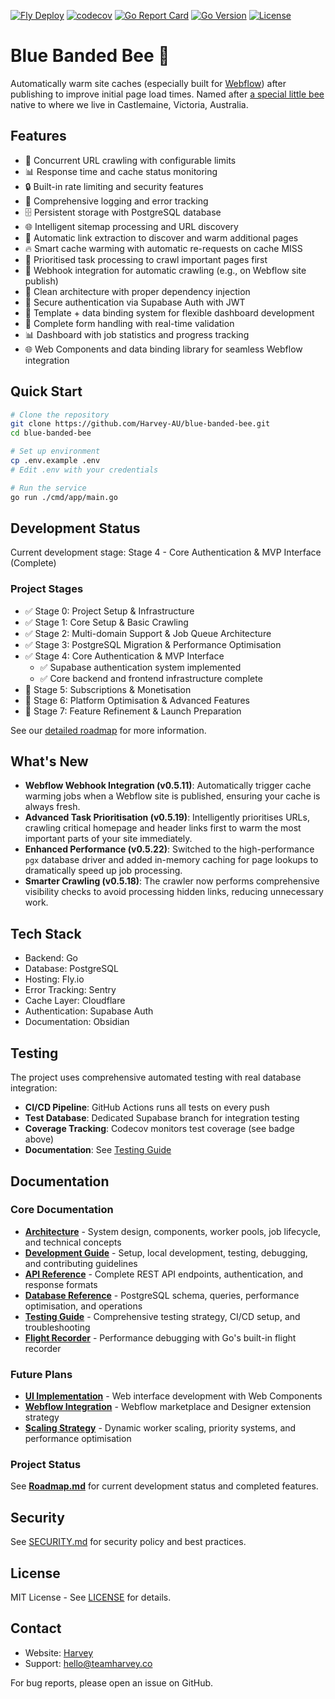 [![Fly Deploy](https://github.com/Harvey-AU/blue-banded-bee/actions/workflows/fly-deploy.yml/badge.svg)](https://github.com/Harvey-AU/blue-banded-bee/actions/workflows/fly-deploy.yml)
[![codecov](https://codecov.io/github/harvey-au/blue-banded-bee/graph/badge.svg?token=EC0JW5IU7X)](https://codecov.io/github/harvey-au/blue-banded-bee)
[![Go Report Card](https://goreportcard.com/badge/github.com/Harvey-AU/blue-banded-bee)](https://goreportcard.com/report/github.com/Harvey-AU/blue-banded-bee)
[![Go Version](https://img.shields.io/badge/go-1.25-blue.svg)](https://golang.org/)
[![License](https://img.shields.io/badge/License-MIT-blue.svg)](https://opensource.org/licenses/MIT)

# Blue Banded Bee 🐝

Automatically warm site caches (especially built for [Webflow](https://www.webflow.com)) after publishing to improve initial page load times. Named after [a special little bee](https://www.aussiebee.com.au/blue-banded-bee-information.html) native to where we live in Castlemaine, Victoria, Australia.

## Features

- 🚀 Concurrent URL crawling with configurable limits
- 📊 Response time and cache status monitoring
- 🔒 Built-in rate limiting and security features
- 📝 Comprehensive logging and error tracking
- 🗄️ Persistent storage with PostgreSQL database
- 🌐 Intelligent sitemap processing and URL discovery
- 🔄 Automatic link extraction to discover and warm additional pages
- 🔥 Smart cache warming with automatic re-requests on cache MISS
- 🥇 Prioritised task processing to crawl important pages first
- 🔌 Webhook integration for automatic crawling (e.g., on Webflow site publish)
- 🧩 Clean architecture with proper dependency injection
- 🔐 Secure authentication via Supabase Auth with JWT
- 🎨 Template + data binding system for flexible dashboard development
- 📝 Complete form handling with real-time validation
- 📊 Dashboard with job statistics and progress tracking
- 🌐 Web Components and data binding library for seamless Webflow integration

## Quick Start

```bash
# Clone the repository
git clone https://github.com/Harvey-AU/blue-banded-bee.git
cd blue-banded-bee

# Set up environment
cp .env.example .env
# Edit .env with your credentials

# Run the service
go run ./cmd/app/main.go
```

## Development Status

Current development stage: Stage 4 - Core Authentication & MVP Interface (Complete)

### Project Stages

- ✅ Stage 0: Project Setup & Infrastructure
- ✅ Stage 1: Core Setup & Basic Crawling
- ✅ Stage 2: Multi-domain Support & Job Queue Architecture
- ✅ Stage 3: PostgreSQL Migration & Performance Optimisation
- ✅ Stage 4: Core Authentication & MVP Interface
  - ✅ Supabase authentication system implemented
  - ✅ Core backend and frontend infrastructure complete
- 🔄 Stage 5: Subscriptions & Monetisation
- 🔄 Stage 6: Platform Optimisation & Advanced Features
- 🔄 Stage 7: Feature Refinement & Launch Preparation

See our [detailed roadmap](./Roadmap.md) for more information.

## What's New

- **Webflow Webhook Integration (v0.5.11)**: Automatically trigger cache warming jobs when a Webflow site is published, ensuring your cache is always fresh.
- **Advanced Task Prioritisation (v0.5.19)**: Intelligently prioritises URLs, crawling critical homepage and header links first to warm the most important parts of your site immediately.
- **Enhanced Performance (v0.5.22)**: Switched to the high-performance `pgx` database driver and added in-memory caching for page lookups to dramatically speed up job processing.
- **Smarter Crawling (v0.5.18)**: The crawler now performs comprehensive visibility checks to avoid processing hidden links, reducing unnecessary work.

## Tech Stack

- Backend: Go
- Database: PostgreSQL
- Hosting: Fly.io
- Error Tracking: Sentry
- Cache Layer: Cloudflare
- Authentication: Supabase Auth
- Documentation: Obsidian

## Testing

The project uses comprehensive automated testing with real database integration:

- **CI/CD Pipeline**: GitHub Actions runs all tests on every push
- **Test Database**: Dedicated Supabase branch for integration testing
- **Coverage Tracking**: Codecov monitors test coverage (see badge above)
- **Documentation**: See [Testing Guide](docs/testing/README.md)

## Documentation

### Core Documentation

- **[Architecture](docs/ARCHITECTURE.md)** - System design, components, worker pools, job lifecycle, and technical concepts
- **[Development Guide](docs/DEVELOPMENT.md)** - Setup, local development, testing, debugging, and contributing guidelines
- **[API Reference](docs/API.md)** - Complete REST API endpoints, authentication, and response formats
- **[Database Reference](docs/DATABASE.md)** - PostgreSQL schema, queries, performance optimisation, and operations
- **[Testing Guide](docs/testing/README.md)** - Comprehensive testing strategy, CI/CD setup, and troubleshooting
- **[Flight Recorder](docs/flight-recorder.md)** - Performance debugging with Go's built-in flight recorder

### Future Plans

- **[UI Implementation](docs/plans/ui-implementation.md)** - Web interface development with Web Components
- **[Webflow Integration](docs/plans/webflow-integration.md)** - Webflow marketplace and Designer extension strategy
- **[Scaling Strategy](docs/plans/_archive/scaling-strategy.md)** - Dynamic worker scaling, priority systems, and performance optimisation

### Project Status

See **[Roadmap.md](./Roadmap.md)** for current development status and completed features.

## Security

See [SECURITY.md](SECURITY.md) for security policy and best practices.

## License

MIT License - See [LICENSE](LICENSE) for details.

## Contact

- Website: [Harvey](https://www.teamharvey.co)
- Support: [hello@teamharvey.co](mailto:hello@teamharvey.co)

For bug reports, please open an issue on GitHub.
